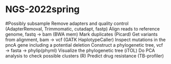 # NGS-2022spring

#Possibly subsample 
Remove adapters and quality control (AdapterRemoval, Trimmomatic, cutadapt, fastp)
Align reads to reference genome, fastq → bam (BWA mem)
Mark duplicates (Picard)
Get variants from alignment, bam → vcf (GATK HaplotypeCaller)
Inspect mutations in the pncA gene including a potential deletion
Construct a phylogenetic tree, vcf → fasta → phylip(phyml)
Visualize the phylogenetic tree (iTOL)
Do PCA analysis to check possible clusters (R)
Predict drug resistance (TB-profiler)
